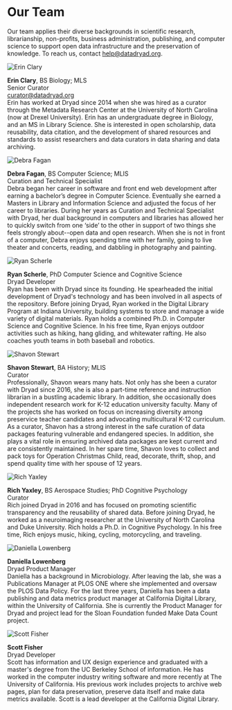 <h1>Our Team</h1>

<p>Our team applies their diverse backgrounds in scientific research, librarianship, non-profits, business administration, publishing, and computer science to support open data infrastructure and the preservation of knowledge. To reach us, contact <a href=mailto:help@datadryad.org>help@datadryad.org</a>.</p>

<div class="bio">
  <img src="/images/eclary.jpg" alt="Erin Clary" title="Erin Clary">
  <p><strong>Erin Clary</strong>, BS Biology; MLS<br>Senior Curator<br><a href="mailto:curator@datadryad.org">curator@datadryad.org</a><br>Erin has worked at Dryad since 2014 when she was hired as a curator through the Metadata Research Center at the University of North Carolina (now at Drexel University). Erin has an undergraduate degree in Biology, and an MS in Library Science. She is interested in open scholarship, data reusability, data citation, and the development of shared resources and standards to assist researchers and data curators in data sharing and data archiving. </p>
</div>

<div class="bio">
  <img src="/images/dfagan.jpg" alt="Debra Fagan" title="Debra Fagan">
  <p><strong>Debra Fagan</strong>, BS Computer Science; MLIS<br>Curation and Technical Specialist<br>Debra began her career in software and front end web development after earning a bachelor’s degree in Computer Science. Eventually she earned a Masters in Library and Information Science and adjusted the focus of her career to libraries. During her years as Curation and Technical Specialist with Dryad, her dual background in computers and libraries has allowed her to quickly switch from one ‘side’ to the other in support of two things she feels strongly about--open data and open research. When she is not in front of a computer, Debra enjoys spending time with her family, going to live theater and concerts, reading, and dabbling in photography and painting.</p>
</div>

<div class="bio">
  <img src="/images/rscherle.jpg" alt="Ryan Scherle" title="Ryan Scherle">
  <p><strong>Ryan Scherle</strong>, PhD Computer Science and Cognitive Science<br>Dryad Developer<br>Ryan has been with Dryad since its founding. He spearheaded the initial development of Dryad's technology and has been involved in all aspects of the repository. Before joining Dryad, Ryan worked in the Digital Library Program at Indiana University, building systems to store and manage a wide variety of digital materials. Ryan holds a combined Ph.D. in Computer Science and Cognitive Science. In his free time, Ryan enjoys outdoor activities such as hiking, hang gliding, and whitewater rafting. He also coaches youth teams in both baseball and robotics.
</p>
</div>

<div class="bio">
  <img src="/images/sstewart.jpg" alt="Shavon Stewart" title="Shavon Stewart">
  <p><strong>Shavon Stewart</strong>, BA History; MLIS<br>Curator<br>Professionally, Shavon wears many hats. Not only has she been a curator with Dryad since 2016,  she is also a part-time reference and instruction librarian in a bustling academic library. In addition, she occasionally does independent research work for K-12 education university faculty. Many of the projects she has worked on focus on increasing diversity among preservice teacher candidates and advocating multicultural K-12 curriculum. As a curator, Shavon has a strong interest in the safe curation of data packages featuring vulnerable and endangered species. In addition, she plays a vital role in ensuring archived data packages are kept current and are consistently maintained. In her spare time, Shavon loves to collect and pack toys for Operation Christmas Child, read, decorate, thrift, shop, and spend quality time with her spouse of 12 years. </p>
</div>

<div class="bio">
  <img src="/images/ryaxley.jpg" alt="Rich Yaxley" title="Rich Yaxley">
  <p><strong>Rich Yaxley</strong>, BS Aerospace Studies; PhD Cognitive Psychology<br>Curator<br>Rich joined Dryad in 2016 and has focused on promoting scientific transparency and the reusability of shared data. Before joining Dryad, he worked as a neuroimaging researcher at the University of North Carolina and Duke University. Rich holds a Ph.D. in Cognitive Psychology. In his free time, Rich enjoys music, hiking, cycling, motorcycling, and traveling.</p>
</div>

<div class="bio">
  <img src="/images/daniella.jpg" alt="Daniella Lowenberg" title="Daniella Lowenberg">
  <p><strong>Daniella Lowenberg</strong><br>Dryad Product Manager<br>Daniella has a background in Microbiology. After leaving the lab, she was a Publications Manager at PLOS ONE where she implemented and oversaw the PLOS Data Policy. For the last three years, Daniella has been a data publishing and data metrics product manager at California Digital Library, within the University of California. She is currently the Product Manager for Dryad and project lead for the Sloan Foundation funded Make Data Count project.</p>
</div>

<div class="bio">
  <img src="/images/scott.jpg" alt="Scott Fisher" title="Scott Fisher">
  <p><strong>Scott Fisher</strong> <br>Dryad Developer<br>Scott has information and UX design experience and graduated with a master's degree from the UC Berkeley School of information.  He has worked in the computer industry writing software and more recently at The University of California. His previous work includes projects to archive web pages, plan for data preservation, preserve data itself and make data metrics available. Scott is a lead developer at the California Digital Library.</p>
</div>
